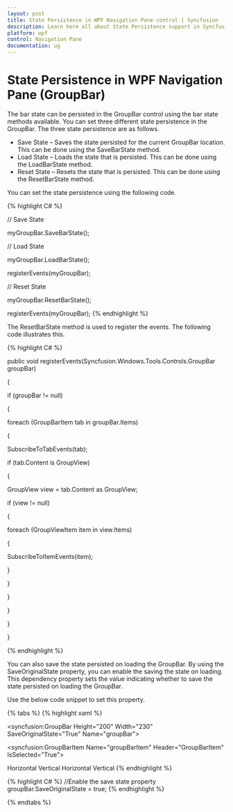 ```yaml
---
layout: post
title: State Persistence in WPF Navigation Pane control | Syncfusion
description: Learn here all about State Persistence support in Syncfusion WPF Navigation Pane (GroupBar) control and more.
platform: wpf
control: Navigation Pane
documentation: ug
---
```


# State Persistence in WPF Navigation Pane (GroupBar)

The bar state can be persisted in the GroupBar control using the bar state methods available. You can set three different state persistence in the GroupBar. The three state persistence are as follows.

* Save State – Saves the state persisted for the current GroupBar location. This can be done using the SaveBarState method.
* Load State – Loads the state that is persisted. This can be done using the LoadBarState method.
* Reset State – Resets the state that is persisted. This can be done using the ResetBarState method.

You can set the state persistence using the following code.



{% highlight C# %}



// Save State

myGroupBar.SaveBarState();



// Load State

myGroupBar.LoadBarState();

registerEvents(myGroupBar);



// Reset State

myGroupBar.ResetBarState();

registerEvents(myGroupBar);
{% endhighlight %}


The ResetBarState method is used to register the events. The following code illustrates this.



{% highlight C# %}



public void registerEvents(Syncfusion.Windows.Tools.Controls.GroupBar groupBar)

{

if (groupBar != null)

{

foreach (GroupBarItem tab in groupBar.Items)

{

SubscribeToTabEvents(tab);

if (tab.Content is GroupView)

{

GroupView view = tab.Content as GroupView;

if (view != null)

{

foreach (GroupViewItem item in view.Items)

{

SubscribeToItemEvents(item);

}

}

}

}

}

}

{% endhighlight %}

You can also save the state persisted on loading the GroupBar. By using the SaveOriginalState property, you can enable the saving the state on loading. This dependency property sets the value indicating whether to save the state persisted on loading the GroupBar. 

Use the below code snippet to set this property.


{% tabs %}
{% highlight xaml %}
<!-- Adding GroupBar -->
<syncfusion:GroupBar Height="200" Width="230" SaveOriginalState="True" Name="groupBar"> 
 <!-- Adding GroupBarItem --> 
 <syncfusion:GroupBarItem Name="groupBarItem" Header="GroupBarItem" IsSelected="True">  
 <!-- Adding content for GroupBar item using panel --> 
 <StackPanel Orientation="Vertical">    
 <TextBlock Text="GroupBar Orientation" Margin="4,4,2,2"/> 
 <RadioButton IsChecked="True" Margin="4,2,2,2">Horizontal</RadioButton>    
 <RadioButton Margin="4,2,2,2">Vertical</RadioButton>     
 <TextBlock Text="GroupView Orientation" Margin="4,4,2,2"/>   
 <RadioButton Margin="4,2,2,2">Horizontal</RadioButton>     
 <RadioButton IsChecked="True" Margin="4,2,2,2">Vertical</RadioButton> 
 </StackPanel>  
 </syncfusion:GroupBarItem> 
 <!-- Adding GroupBarItem -->
 <syncfusion:GroupBarItem Name="groupBarItem1" HeaderImageSource="Label.gif" Header="General">
 <!-- Adding content for GroupBar item using GroupView -->    
 <syncfusion:GroupView Name="groupView" IsListViewMode="True"> 
 <syncfusion:GroupViewItem Text="List View"/>     
 <syncfusion:GroupViewItem Text="Show ContextMenu"/>    
 <syncfusion:GroupViewItem Text="Show ToolTip"/>   
 </syncfusion:GroupView> 
 </syncfusion:GroupBarItem>
 </syncfusion:GroupBar>
 {% endhighlight %}

 
{% highlight C# %}
//Enable the save state property
groupBar.SaveOriginalState = true; 
{% endhighlight %}

{% endtabs %}

